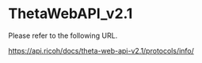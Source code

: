 # ThetaWebAPI_v2.1
Please refer to the following URL.

https://api.ricoh/docs/theta-web-api-v2.1/protocols/info/
